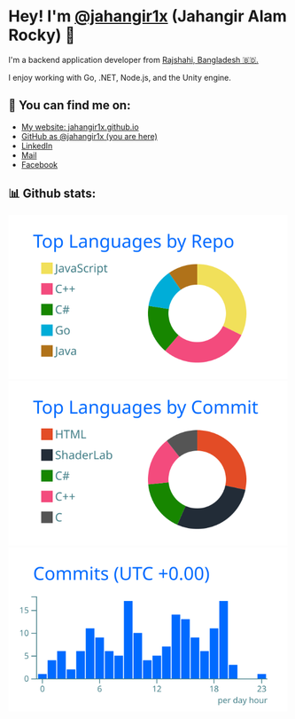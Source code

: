 # Hey! I'm [@jahangir1x](https://github.com/jahangir1x) (Jahangir Alam Rocky) 👋

I'm a backend application developer from [Rajshahi, Bangladesh 🇧🇩.](https://goo.gl/maps/U1H6bHT7XYhkK6tk7)

I enjoy working with Go, .NET, Node.js, and the Unity engine.

## 🔗 You can find me on:

* [My website: jahangir1x.github.io](https://jahangir1x.github.io/)
* [GitHub as @jahangir1x (you are here)](https://github.com/jahangir1x)
* [LinkedIn](https://linkedin.com/in/jahangir1x)
* [Mail](mailto:x00jahangir@gmail.com)
* [Facebook](https://fb.me/rocky10x)

## 📊 Github stats:

<!-- ![github overview stats](http://github-profile-summary-cards.vercel.app/api/cards/profile-details?username=jahangir1x&theme=transparent) -->

<p>
    <img src="./profile-summary-card-output/transparent/1-repos-per-language.svg" alt="language stats based on repos" />
    <img src="./profile-summary-card-output/transparent/2-most-commit-language.svg" alt="language stats based on commits" />
    <img src="./profile-summary-card-output/transparent/4-productive-time.svg" alt="productive time stats based on utc+6" />
</p>

